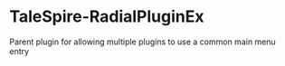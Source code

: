 # TaleSpire-RadialPluginEx
Parent plugin for allowing multiple plugins to use a common main menu entry
